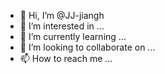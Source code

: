 - 👋 Hi, I’m @JJ-jiangh
- 👀 I’m interested in ...
- 🌱 I’m currently learning ...
- 💞️ I’m looking to collaborate on ...
- 📫 How to reach me ...

<!---
JJ-jiangh/JJ-jiangh is a ✨ special ✨ repository because its `README.md` (this file) appears on your GitHub profile.
You can click the Preview link to take a look at your changes.
--->

